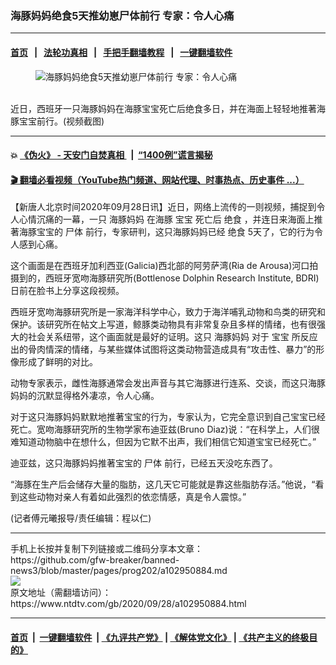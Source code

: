 ### 海豚妈妈绝食5天推幼崽尸体前行 专家：令人心痛
------------------------

#### [首页](https://github.com/gfw-breaker/banned-news3/blob/master/README.md) &nbsp;&nbsp;|&nbsp;&nbsp; [法轮功真相](https://github.com/begood0513/basic/blob/master/README.md)  &nbsp;&nbsp;|&nbsp;&nbsp; [手把手翻墙教程](https://github.com/gfw-breaker/guides/wiki)  &nbsp;&nbsp;|&nbsp;&nbsp; [一键翻墙软件](https://github.com/gfw-breaker/nogfw/blob/master/README.md)  



<div><div class="featured_image">
 <figure>
  <img alt="海豚妈妈绝食5天推幼崽尸体前行 专家：令人心痛" src="https://i.ntdtv.com/assets/uploads/2020/09/20200927588-800x450.jpg"/>
 </figure><br/>
 <span class="caption">
  近日，西班牙一只海豚妈妈在海豚宝宝死亡后绝食多日，并在海面上轻轻地推著海豚宝宝前行。(视频截图)
 </span>
</div>
</div><hr/>

#### 💥 [《伪火》 - 天安门自焚真相 ](http://158.247.195.190:10000/videos/blog/weihuo.html)&nbsp; |&nbsp; [“1400例”谎言揭秘  ](http://158.247.195.190:10000/videos/blog/jiexi1400.html)

#### [ 🎬  翻墙必看视频（YouTube热门频道、网站代理、时事热点、历史事件 ...）](https://github.com/gfw-breaker/links/blob/master/banned.md)

<div><div class="post_content" itemprop="articleBody">
 <p>
  【新唐人北京时间2020年09月28日讯】近日，网络上流传的一则视频，捕捉到令人心情沉痛的一幕，一只
  <ok href="https://www.ntdtv.com/gb/海豚妈妈.htm">
   海豚妈妈
  </ok>
  在海豚
  <ok href="https://www.ntdtv.com/gb/宝宝.htm">
   宝宝
  </ok>
  死亡后
  <ok href="https://www.ntdtv.com/gb/绝食.htm">
   绝食
  </ok>
  ，并连日来海面上推著海豚宝宝的
  <ok href="https://www.ntdtv.com/gb/尸体.htm">
   尸体
  </ok>
  前行，专家研判，这只海豚妈妈已经
  <ok href="https://www.ntdtv.com/gb/绝食.htm">
   绝食
  </ok>
  5天了，它的行为令人感到心痛。
 </p>
 <p>
  这个画面是在西班牙加利西亚(Galicia)西北部的阿劳萨湾(Ria de Arousa)河口拍摄到的，西班牙宽吻海豚研究所(Bottlenose Dolphin Research Institute, BDRI)日前在脸书上分享这段视频。
 </p>
 <p>
 </p>
 <p>
  <p>
   西班牙宽吻海豚研究所是一家海洋科学中心，致力于海洋哺乳动物和鸟类的研究和保护。该研究所在帖文上写道，鲸豚类动物具有非常复杂且多样的情绪，也有很强大的社会关系纽带，这个画面就是最好的证明。这只
   <ok href="https://www.ntdtv.com/gb/海豚妈妈.htm">
    海豚妈妈
   </ok>
   对于
   <ok href="https://www.ntdtv.com/gb/宝宝.htm">
    宝宝
   </ok>
   所反应出的骨肉情深的情绪，与某些媒体试图将这类动物营造成具有“攻击性、暴力”的形像形成了鲜明的对比。
  </p>
  <p>
   动物专家表示，雌性海豚通常会发出声音与其它海豚进行连系、交谈，而这只海豚妈妈的沉默显得格外凄凉，令人心痛。
  </p>
  <p>
   对于这只海豚妈妈默默地推著宝宝的行为，专家认为，它完全意识到自己宝宝已经死亡。宽吻海豚研究所的生物学家布迪亚兹(Bruno Diaz)说：“在科学上，人们很难知道动物脑中在想什么，但因为它默不出声，我们相信它知道宝宝已经死亡。”
  </p>
  <p>
   迪亚兹，这只海豚妈妈推著宝宝的
   <ok href="https://www.ntdtv.com/gb/尸体.htm">
    尸体
   </ok>
   前行，已经五天没吃东西了。
  </p>
  <p>
   “海豚在生产后会储存大量的脂肪，这几天它可能就是靠这些脂肪存活。”他说，“看到这些动物对亲人有着如此强烈的依恋情感，真是令人震惊。”
  </p>
  <p>
   (记者傅元曦报导/责任编辑：程以仁)
  </p>
  <div class="single_ad">
  </div>
 </p>
</div>
</div>
<hr/>
手机上长按并复制下列链接或二维码分享本文章：<br/>
https://github.com/gfw-breaker/banned-news3/blob/master/pages/prog202/a102950884.md <br/>
<a href='https://github.com/gfw-breaker/banned-news3/blob/master/pages/prog202/a102950884.md'><img src='https://github.com/gfw-breaker/banned-news3/blob/master/pages/prog202/a102950884.md.png'/></a> <br/>
原文地址（需翻墙访问）：https://www.ntdtv.com/gb/2020/09/28/a102950884.html


------------------------
#### [首页](https://github.com/gfw-breaker/banned-news3/blob/master/README.md) &nbsp;|&nbsp; [一键翻墙软件](https://github.com/gfw-breaker/nogfw/blob/master/README.md) &nbsp;| [《九评共产党》](https://github.com/gfw-breaker/9ping.md/blob/master/README.md#九评之一评共产党是什么) | [《解体党文化》](https://github.com/gfw-breaker/jtdwh.md/blob/master/README.md) | [《共产主义的终极目的》](https://github.com/gfw-breaker/gczydzjmd.md/blob/master/README.md)


<img src='http://gfw-breaker.win/banned-news3/pages/prog202/a102950884.md' width='0px' height='0px'/>